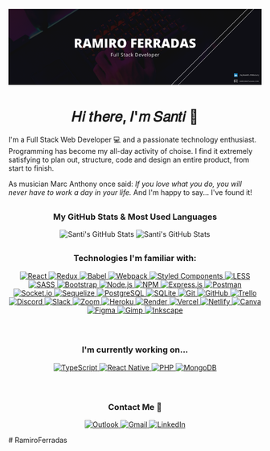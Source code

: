 <p align="center" width="100%">
  <img src="./Assets/Banner/GitHub-Banner.png" alt="Banner" />
</p>

<h1 align="center">𝐻𝑖 𝑡ℎ𝑒𝑟𝑒, 𝐼'𝑚 𝑆𝑎𝑛𝑡𝑖 👋</h1>

I'm a Full Stack Web Developer 💻 and a passionate technology enthusiast. Programming has become my all-day activity of choise. I find it extremely satisfying to plan out, structure, code and design an entire product, from start to finish.

As musician Marc Anthony once said: *If you love  what you  do, you will never have to work a day in your life.* And I'm happy to say... I've found it!

<h2></h2>

<h3 align="center">My GitHub Stats & Most Used Languages</h3>

<p align="center">
  <img height="200px" width="54%" src="https://github-readme-stats.vercel.app/api?username=Santi-Ostrovsky&show_icons=true&locale=en&theme=slateorange" alt="Santi's GitHub Stats" />
  <img height="200px"  width="45%" src="https://github-readme-stats.vercel.app/api/top-langs?username=Santi-Ostrovsky&show_icons=true&locale=en&layout=compact&theme=slateorange" alt="Santi's GitHub Stats" />
</p>

<h2></h2>

<h3 align="center">Technologies I'm familiar with:</h3>

<p align="center">
  
  <a href="https://reactjs.org/">
    <img src="https://img.shields.io/badge/react-%2320232a.svg?style=for-the-badge&logo=react&logoColor=%2361DAFB" alt="React" />
  </a>
  
  <a href="https://redux.js.org/">
    <img src="https://img.shields.io/badge/redux-%23593d88.svg?style=for-the-badge&logo=redux&logoColor=white" alt="Redux" />
  </a>
  
  <a href="https://babeljs.io/">
    <img src="https://img.shields.io/badge/Babel-F9DC3e?style=for-the-badge&logo=babel&logoColor=black" alt="Babel" />
  </a>
  
  <a href="https://webpack.js.org/">
    <img src="https://img.shields.io/badge/webpack-%238DD6F9.svg?style=for-the-badge&logo=webpack&logoColor=black" alt="Webpack" />
  </a>
  
  <a href="https://styled-components.com/">
    <img height="28px" width="150px" src="https://img.shields.io/badge/styled--components-DB7093?style=for-the-badge&logo=styled-components&logoColor=white" alt="Styled Components" />
  </a>
  
  <a href="https://lesscss.org/">
    <img src="https://img.shields.io/badge/less-2B4C80?style=for-the-badge&logo=less&logoColor=white" alt="LESS" />
  </a>
  
  <a href="https://sass-lang.com/">
    <img src="https://img.shields.io/badge/SASS-hotpink.svg?style=for-the-badge&logo=SASS&logoColor=white" alt="SASS" />
  </a>
  
  <a href="https://getbootstrap.com/">
    <img src="https://img.shields.io/badge/bootstrap-%23563D7C.svg?style=for-the-badge&logo=bootstrap&logoColor=white" alt="Bootstrap" />
  </a>
  
<a href="https://nodejs.org/es/">
    <img height="28px" width="90px" src="https://img.shields.io/badge/node.js-6DA55F?style=for-the-badge&logo=node.js&logoColor=white" alt="Node.js" />
  </a>
  
  <a href="https://www.npmjs.com/">
    <img src="https://img.shields.io/badge/NPM-%23000000.svg?style=for-the-badge&logo=npm&logoColor=white" alt="NPM" />
  </a>
  
  <a href="https://expressjs.com/">
    <img height="28px" width="90px" src="https://img.shields.io/badge/express.js-%23404d59.svg?style=for-the-badge&logo=express&logoColor=%2361DAFB" alt="Express.js" />
  </a>
  
  <a href="https://www.postman.com/">
    <img src="https://img.shields.io/badge/Postman-FF6C37?style=for-the-badge&logo=postman&logoColor=white" alt="Postman" />
  </a>
  
  <a href="https://socket.io/">
    <img src="https://img.shields.io/badge/Socket.io-black?style=for-the-badge&logo=socket.io&badgeColor=010101" alt="Socket.io" />
  </a>
  
  <a href="https://sequelize.org/">
    <img src="https://img.shields.io/badge/Sequelize-52B0E7?style=for-the-badge&logo=Sequelize&logoColor=white" alt="Sequelize" />
  </a>
  
  <a href="https://www.postgresql.org/">
    <img src="https://img.shields.io/badge/postgres-%23316192.svg?style=for-the-badge&logo=postgresql&logoColor=white" alt="PostgreSQL" />
  </a>
  
  <a href="https://www.sqlite.org/index.html">
    <img src="https://img.shields.io/badge/sqlite-%2307405e.svg?style=for-the-badge&logo=sqlite&logoColor=white" alt="SQLite" />
  </a>
  
<a href="https://git-scm.com/">
    <img src="https://img.shields.io/badge/git-%23F05033.svg?style=for-the-badge&logo=git&logoColor=white" alt="Git" />
  </a>
  
  <a href="https://github.com/Santi-Ostrovsky">
    <img src="https://img.shields.io/badge/github-%23121011.svg?style=for-the-badge&logo=github&logoColor=white" alt="GitHub" />
  </a>
  
  <a href="https://trello.com/">
    <img src="https://img.shields.io/badge/Trello-%23026AA7.svg?style=for-the-badge&logo=Trello&logoColor=white" alt="Trello" />
  </a>
  
  <a href="https://discord.com/">
    <img src="https://img.shields.io/badge/Discord-%237289DA.svg?style=for-the-badge&logo=discord&logoColor=white" alt="Discord" />
  </a>
  
  <a href="https://slack.com/intl/es-ar/">
    <img src="https://img.shields.io/badge/Slack-4A154B?style=for-the-badge&logo=slack&logoColor=white" alt="Slack" />
  </a>
  
  <a href="https://zoom.us/">
    <img src="https://img.shields.io/badge/Zoom-2D8CFF?style=for-the-badge&logo=zoom&logoColor=white" alt="Zoom" />
  </a>
  
<a href="https://www.heroku.com/home">
    <img src="https://img.shields.io/badge/heroku-%23430098.svg?style=for-the-badge&logo=heroku&logoColor=white" alt="Heroku" />
  </a>
  
  <a href="https://render.com/">
    <img src="https://img.shields.io/badge/Render-%46E3B7.svg?style=for-the-badge&logo=render&logoColor=white" alt="Render" />
  </a>
  
  <a href="https://vercel.com/home">
    <img src="https://img.shields.io/badge/vercel-%23000000.svg?style=for-the-badge&logo=vercel&logoColor=white" alt="Vercel" />
  </a>
  
  <a href="https://www.netlify.com/">
    <img src="https://img.shields.io/badge/netlify-%23000000.svg?style=for-the-badge&logo=netlify&logoColor=#00C7B7" alt="Netlify" />
  </a>
  
<a href="https://www.canva.com/">
    <img src="https://img.shields.io/badge/Canva-%2300C4CC.svg?style=for-the-badge&logo=Canva&logoColor=white" alt="Canva" />
  </a>
  
  <a href="https://www.figma.com/">
    <img src="https://img.shields.io/badge/figma-%23F24E1E.svg?style=for-the-badge&logo=figma&logoColor=white" alt="Figma" />
  </a>
  
  <a href="https://www.gimp.org/">
    <img src="https://img.shields.io/badge/Gimp-657D8B?style=for-the-badge&logo=gimp&logoColor=FFFFFF" alt="Gimp" />
  </a>
  
  <a href="https://inkscape.org/">
    <img src="https://img.shields.io/badge/Inkscape-e0e0e0?style=for-the-badge&logo=inkscape&logoColor=080A13" alt="Inkscape" />
  </a>
  
</p>

</br>

<h2></h2>

<h3 align="center">I'm currently working on...</h3>

<p align="center">
  
  <a href="https://www.typescriptlang.org/">
    <img src="https://img.shields.io/badge/typescript-%23007ACC.svg?style=for-the-badge&logo=typescript&logoColor=white" alt="TypeScript" />
  </a>
  
  <a href="https://reactnative.dev/">
    <img src="https://img.shields.io/badge/react_native-%2320232a.svg?style=for-the-badge&logo=react&logoColor=%2361DAFB" alt="React Native" />
  </a>
  
  <a href="https://www.php.net/">
    <img src="https://img.shields.io/badge/php-%23777BB4.svg?style=for-the-badge&logo=php&logoColor=white" alt="PHP" />
  </a>
  
  <a href="https://www.mongodb.com/">
    <img src="https://img.shields.io/badge/MongoDB-%234ea94b.svg?style=for-the-badge&logo=mongodb&logoColor=white" alt="MongoDB" />
  </a>
  
</p>

</br>

<h2></h2>

<h3 align="center">Contact Me 📲</h3>

<p align="center">
  
  <a href="mailto:s.ostrovsky@hotmail.com">
    <img src="https://img.shields.io/badge/Microsoft_Outlook-0078D4?style=for-the-badge&logo=microsoft-outlook&logoColor=white" alt="Outlook" />
  </a>
  
  <a href="mailto:5ant19586@gmail.com">
    <img src="https://img.shields.io/badge/Gmail-D14836?style=for-the-badge&logo=gmail&logoColor=white" alt="Gmail" />
  </a>
  
  <a href="https://www.linkedin.com/in/sostro/">
    <img src="https://img.shields.io/badge/linkedin-%230077B5.svg?style=for-the-badge&logo=linkedin&logoColor=white" alt="LinkedIn" />
  </a>
  
</p>
# RamiroFerradas
